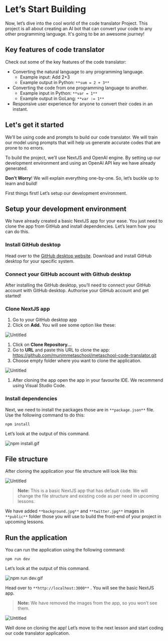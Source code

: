 # Let’s Start Building

Now, let’s dive into the cool world of the code translator Project. This project is all about creating an AI bot that can convert your code to any other programming language. It's going to be an awesome journey!

## Key features of code translator

Check out some of the key features of the code translator:

- Converting the natural language to any programming language.
    - Example input: Add 2+3
    - Example output in Python: `**sum = 2 + 3**`
- Converting the code from one programming language to another.
    - Example input in Python: `**var = 1**`
    - Example output in GoLang: `**var := 1**`
- Responsive user experience for anyone to convert their codes in an instant.

## Let's get it started

We’ll be using code and prompts to build our code translator. We will train our model using prompts that will help us generate accurate codes that are prone to no errors.

To build the project, we’ll use NextJS and OpenAI engine. By setting up our development environment and using an OpenAI API key we have already generated.

**Don’t Worry**! We will explain everything one-by-one. So, let’s buckle up to learn and build!

First things first! Let’s setup our development environment.

## Setup your development environment

We have already created a basic NextJS app for your ease. You just need to clone the app from GitHub and install dependencies. Let’s learn how you can do this.

### Install GitHub desktop

Head over to the [GitHub desktop website](https://desktop.github.com/). Download and install GitHub desktop for your specific system.

### Connect your GitHub account with Github desktop

After installing the GitHub desktop, you’ll need to connect your GitHub account with GitHub desktop. Authorise your GitHub account and get started!

### Clone NextJS app

1. Go to your GitHub desktop app
2. Click on **Add.** You will see some option like these:

![Untitled](Let%E2%80%99s%20Start%20Building%207d8da3159b6447bbb1f06990d80a494b/Untitled.png)

1. Click on ********Clone Repository…********
2. Go to **URL** and paste this URL to clone the app: https://github.com/munimmetaschool/metaschool-code-translator.git
3. Choose empty folder where you want to clone the application.

![Untitled](Let%E2%80%99s%20Start%20Building%207d8da3159b6447bbb1f06990d80a494b/Untitled%201.png)

1. After cloning the app open the app in your favourite IDE. We recommend using Visual Studio Code.

### Install dependencies

Next, we need to install the packages those are in `**package.json**` file. Use the following command to do this:

```
npm install
```

Let’s look at the output of this command.

![npm install.gif](Let%E2%80%99s%20Start%20Building%207d8da3159b6447bbb1f06990d80a494b/npm_install.gif)

## File structure

After cloning the application your file structure will look like this: 

![Untitled](Let%E2%80%99s%20Start%20Building%207d8da3159b6447bbb1f06990d80a494b/Untitled%202.png)

> **Note:** This is a basic NextJS app that has default code. We will change the file structure and existing code as per need in upcoming lessons.
> 

We have added `**background.jpg**` and `**twitter.jpg**` images in `**public**` folder those you will use to build the front-end of your project in upcoming lessons.

## Run the application

You can run the application using the following command:

```
npm run dev
```

Let’s look at the output of this command.

![npm run dev.gif](Let%E2%80%99s%20Start%20Building%207d8da3159b6447bbb1f06990d80a494b/npm_run_dev.gif)

Head over to `**http://localhost:3000**` . You will see the basic NextJS app. 

> **Note:** We have removed the images from the app, so you won’t see them.
> 

![Untitled](Let%E2%80%99s%20Start%20Building%207d8da3159b6447bbb1f06990d80a494b/Untitled%203.png)

Well done on cloning the app! Let’s move to the next lesson and start coding our code translator application.
